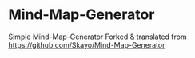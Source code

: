 # Mind-Map-Generator
Simple Mind-Map-Generator Forked &amp; translated from https://github.com/Skayo/Mind-Map-Generator
